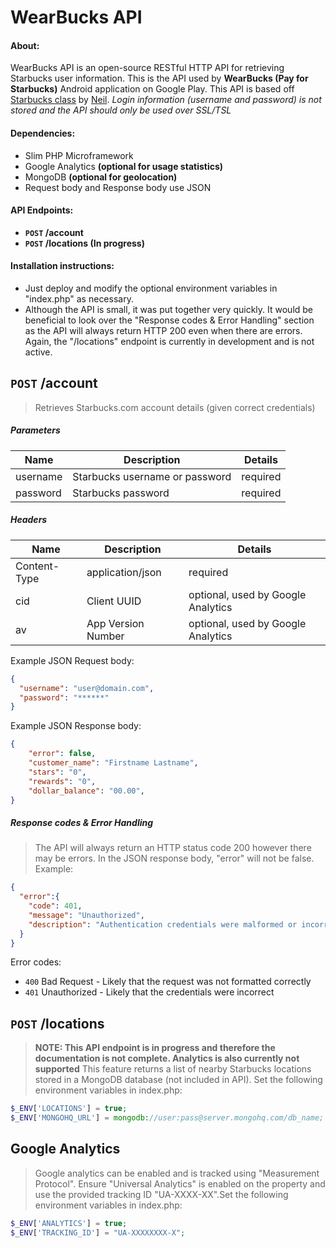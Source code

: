 WearBucks API
=============

#### About:
WearBucks API is an open-source RESTful HTTP API for retrieving Starbucks user information. This is the API used by **WearBucks (Pay for Starbucks)** Android application on Google Play. This API is based off [Starbucks class](https://github.com/Neal/php-starbucks) by [Neil](https://github.com/Neal). _Login information (username and password) is not stored and the API should only be used over SSL/TSL_

#### Dependencies:
- Slim PHP Microframework
- Google Analytics **(optional for usage statistics)**
- MongoDB **(optional for geolocation)** 
- Request body and Response body use JSON

#### API Endpoints:
- **<code>POST</code> /account**
- **<code>POST</code> /locations (In progress)**

#### Installation instructions:
- Just deploy and modify the optional environment variables in "index.php" as necessary.
- Although the API is small, it was put together very quickly. It would be beneficial to look over the "Response codes & Error Handling" section as the API will always return HTTP 200 even when there are errors. Again, the "/locations" endpoint is currently in development and is not active.

## <code>POST</code> /account
> Retrieves Starbucks.com account details (given correct credentials) 

##### Parameters
| Name  | Description | Details |
| ------------- | ------------- | ------------- |
| username  | Starbucks username or password  | required |
| password  | Starbucks password  | required | 
##### Headers
| Name  | Description | Details |
| ------------- | ------------- | ------------- |
| Content-Type  | application/json  | required |
| cid  | Client UUID  | optional, used by Google Analytics |
| av  | App Version Number  | optional, used by Google Analytics |

Example JSON Request body:
```json
{
  "username": "user@domain.com",
  "password": "******"
}
```
Example JSON Response body:
```json
{
    "error": false,
    "customer_name": "Firstname Lastname",
    "stars": "0",
    "rewards": "0",
    "dollar_balance": "00.00",
}
```
##### Response codes & Error Handling
> The API will always return an HTTP status code 200 however there may be errors. In the JSON response body, "error" will not be false. Example:

```json
{
  "error":{
    "code": 401,
    "message": "Unauthorized",
    "description": "Authentication credentials were malformed or incorrect."
  }
}
```

Error codes:
- <code>400</code> Bad Request - Likely that the request was not formatted correctly
- <code>401</code> Unauthorized - Likely that the credentials were incorrect



## <code>POST</code> /locations
>**NOTE: This API endpoint is in progress and therefore the documentation is not complete. Analytics is also currently not supported** This feature  returns a list of nearby Starbucks locations stored in a MongoDB database (not included in API). Set the following environment variables in index.php: 

```php
$_ENV['LOCATIONS'] = true;
$_ENV['MONGOHQ_URL'] = mongodb://user:pass@server.mongohq.com/db_name;
```


## Google Analytics 
>Google analytics can be enabled and is tracked using "Measurement Protocol". Ensure "Universal Analytics" is enabled on the property and use the provided tracking ID "UA-XXXX-XX".Set the following environment variables in index.php: 

```php
$_ENV['ANALYTICS'] = true;
$_ENV['TRACKING_ID'] = "UA-XXXXXXXX-X";
```

